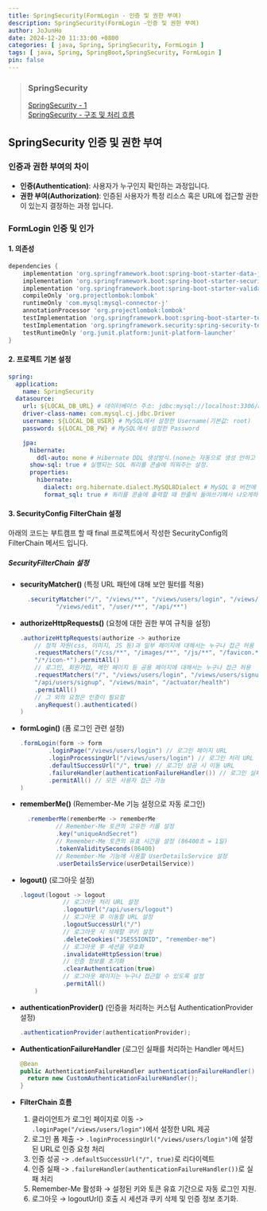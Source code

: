 ```yaml
---
title: SpringSecurity(FormLogin - 인증 및 권한 부여)
description: SpringSecurity(FormLogin -인증 및 권한 부여)
author: JoJunHo
date: 2024-12-20 11:33:00 +0800
categories: [ java, Spring, SpringSecurity, FormLogin ]
tags: [ java, Spring, SpringBoot,SpringSecurity, FormLogin ]
pin: false
---
```


> ### SpringSecurity
> [SpringSecurity - 1](https://whwnsgh0258.github.io/posts/Spring-Security/)  
> [SpringSecurity - 구조 및 처리 흐름](https://whwnsgh0258.github.io/posts/Spring-Security(%EA%B5%AC%EC%A1%B0%EC%99%80-%EC%B2%98%EB%A6%AC-%ED%9D%90%EB%A6%84)/)

## SpringSecurity 인증 및 권한 부여

### 인증과 권한 부여의 차이

- **인증(Authentication)**: 사용자가 누구인지 확인하는 과정입니다.
- **권한 부여(Authorization)**: 인증된 사용자가 특정 리소스 혹은 URL에 접근할 권한이 있는지 결정하는 과정 입니다.

### FormLogin 인증 및 인가

#### 1. 의존성

```gradle
dependencies {
    implementation 'org.springframework.boot:spring-boot-starter-data-jpa'
    implementation 'org.springframework.boot:spring-boot-starter-security'
    implementation 'org.springframework.boot:spring-boot-starter-validation'
    compileOnly 'org.projectlombok:lombok'
    runtimeOnly 'com.mysql:mysql-connector-j'
    annotationProcessor 'org.projectlombok:lombok'
    testImplementation 'org.springframework.boot:spring-boot-starter-test'
    testImplementation 'org.springframework.security:spring-security-test'
    testRuntimeOnly 'org.junit.platform:junit-platform-launcher'
}
```

#### 2. 프로젝트 기본 설정

```yaml
spring:
  application:
    name: SpringSecurity
  datasource:
    url: ${LOCAL_DB_URL} # 데이터베이스 주소: jdbc:mysql://localhost:3306/DataBase이름
    driver-class-name: com.mysql.cj.jdbc.Driver
    username: ${LOCAL_DB_USER} # MySQL에서 설정한 Username(기본값: root)
    password: ${LOCAL_DB_PW} # MySQL에서 설정한 Password

    jpa:
      hibernate:
        ddl-auto: none # Hibernate DDL 생성방식.(none는 자동으로 생성 안하고 테이블 하나씩 만들어야함)
      show-sql: true # 실행되는 SQL 쿼리를 콘솔에 띄워주는 설정.
      properties:
        hibernate:
          dialect: org.hibernate.dialect.MySQL8Dialect # MySQL 8 버전에 맞는 Hibernate dialect 설정.
          format_sql: true # 쿼리를 콘솔에 출력할 때 한줄씩 들여쓰기해서 나오게하는 설정(이거 안하면 쿼리가 한줄에 다나옴)

```

#### 3. SecurityConfig FilterChain 설정

아래의 코드는 부트캠프 할 때 final 프로젝트에서 작성한 SecurityConfig의 FilterChain 메서드 입니다.

##### SecurityFilterChain 설정

- **securityMatcher()** (특정 URL 패턴에 대해 보안 필터를 적용)
  ```java
    .securityMatcher("/", "/views/**", "/views/users/login", "/views/users/signup",
            "/views/edit", "/user/**", "/api/**")
  ```
- **authorizeHttpRequests()** (요청에 대한 권한 부여 규칙을 설정)
  ```java
  .authorizeHttpRequests(authorize -> authorize
      // 정적 자원(css, 이미지, JS 등)과 일부 페이지에 대해서는 누구나 접근 허용
      .requestMatchers("/css/**", "/images/**", "/js/**", "/favicon.*",
      "/*/icon-*").permitAll()
      // 로그인, 회원가입, 메인 페이지 등 공용 페이지에 대해서는 누구나 접근 허용
      .requestMatchers("/", "/views/users/login", "/views/users/signup",
      "/api/users/signup", "/views/main", "/actuator/health")
      .permitAll()
      // 그 외의 요청은 인증이 필요함
      .anyRequest().authenticated()
  )
  ```
- **formLogin()** (폼 로그인 관련 설정)
  ```java
  .formLogin(form -> form
          .loginPage("/views/users/login") // 로그인 페이지 URL
          .loginProcessingUrl("/views/users/login") // 로그인 처리 URL
          .defaultSuccessUrl("/", true) // 로그인 성공 시 이동 URL
          .failureHandler(authenticationFailureHandler()) // 로그인 실패 핸들러
          .permitAll() // 모든 사용자 접근 가능
  )
  ```
- **rememberMe()** (Remember-Me 기능 설정으로 자동 로그인)
  ```java
    .rememberMe(rememberMe -> rememberMe
            // Remember-Me 토큰의 고유한 키를 설정
            .key("uniqueAndSecret")
            // Remember-Me 토큰의 유효 시간을 설정 (86400초 = 1일)
            .tokenValiditySeconds(86400)
            // Remember-Me 기능에 사용할 UserDetailsService 설정
            .userDetailsService(userDetailService))
  ```
- **logout()** (로그아웃 설정)
  ```java
  .logout(logout -> logout
              // 로그아웃 처리 URL 설정
              .logoutUrl("/api/users/logout")
              // 로그아웃 후 이동할 URL 설정
              .logoutSuccessUrl("/")
              // 로그아웃 시 삭제할 쿠키 설정
              .deleteCookies("JSESSIONID", "remember-me")
              // 로그아웃 후 세션을 무효화
              .invalidateHttpSession(true)
              // 인증 정보를 초기화
              .clearAuthentication(true)
              // 로그아웃 페이지는 누구나 접근할 수 있도록 설정
              .permitAll()
      )
  ```
- **authenticationProvider()** (인증을 처리하는 커스텀 AuthenticationProvider 설정)
  ```java
  .authenticationProvider(authenticationProvider);
  ```
- **AuthenticationFailureHandler** (로그인 실패를 처리하는 Handler 메서드)
  ```java
  @Bean
  public AuthenticationFailureHandler authenticationFailureHandler() {
    return new CustomAuthenticationFailureHandler();
  }
  ```

- **FilterChain 흐름**
  1. 클라이언트가 로그인 페이지로 이동 -> `.loginPage("/views/users/login")`에서 설정한 URL 제공
  2. 로그인 폼 제출 -> `.loginProcessingUrl("/views/users/login")`에 설정된 URL로 인증 요청 처리
  3. 인증 성공 -> `.defaultSuccessUrl("/", true)`로 리다이렉트
  4. 인증 실패 ->  `.failureHandler(authenticationFailureHandler())`로 실패 처리
  5. Remember-Me 활성화 → 설정된 키와 토큰 유효 기간으로 자동 로그인 지원.
  6. 로그아웃 → logoutUrl() 호출 시 세션과 쿠키 삭제 및 인증 정보 초기화.
